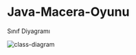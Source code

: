 # Java-Macera-Oyunu


Sınıf Diyagramı

![class-diagram](https://user-images.githubusercontent.com/114232816/222993117-da873487-45ff-4ce6-b15f-cc11d702a782.jpg)
